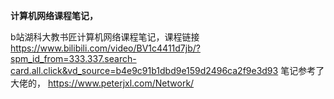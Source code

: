 **计算机网络课程笔记，**

b站湖科大教书匠计算机网络课程笔记，课程链接 <https://www.bilibili.com/video/BV1c4411d7jb/?spm_id_from=333.337.search-card.all.click&vd_source=b4e9c91b1dbd9e159d2496ca2f9e3d93>
笔记参考了大佬的， <https://www.peterjxl.com/Network/>
